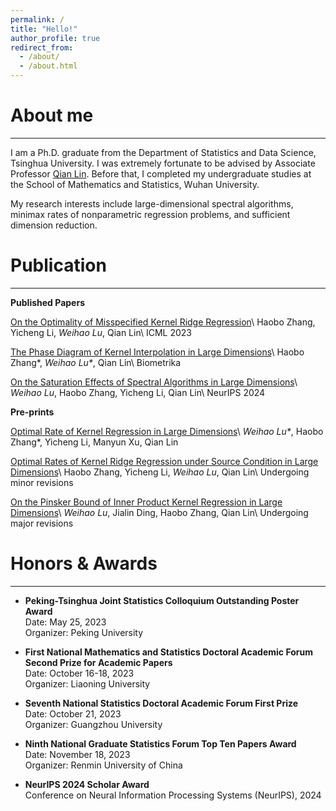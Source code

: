 ```yaml
---
permalink: /
title: "Hello!"
author_profile: true
redirect_from: 
  - /about/
  - /about.html
---
```


# About me
------
I am a Ph.D. graduate from the Department of Statistics and Data Science, Tsinghua University. I was extremely fortunate to be advised by Associate Professor [Qian Lin](https://sites.google.com/site/qianlincd/). Before that, I completed my undergraduate studies at the School of Mathematics and Statistics, Wuhan University.

My research interests include large-dimensional spectral algorithms, minimax rates of nonparametric regression problems, and sufficient dimension reduction.



# Publication
------

**Published Papers**

[On the Optimality of Misspecified Kernel Ridge Regression](https://proceedings.mlr.press/v202/zhang23x.html)\\
Haobo Zhang, Yicheng Li, *Weihao Lu*, Qian Lin\\
ICML 2023

[The Phase Diagram of Kernel Interpolation in Large Dimensions](https://doi.org/10.1093/biomet/asae057)\\
Haobo Zhang\*, *Weihao Lu\**, Qian Lin\\
Biometrika

[On the Saturation Effects of Spectral Algorithms in Large Dimensions](https://openreview.net/forum?id=kJzecLYsRi)\\
*Weihao Lu*, Haobo Zhang, Yicheng Li, Qian Lin\\
NeurIPS 2024

**Pre-prints**

[Optimal Rate of Kernel Regression in Large Dimensions](https://arxiv.org/abs/2309.04268)\\
*Weihao Lu\**, Haobo Zhang\*, Yicheng Li, Manyun Xu, Qian Lin

[Optimal Rates of Kernel Ridge Regression under Source Condition in Large Dimensions](https://arxiv.org/abs/2401.01270)\\
Haobo Zhang, Yicheng Li, *Weihao Lu*, Qian Lin\\
Undergoing minor revisions

[On the Pinsker Bound of Inner Product Kernel Regression in Large Dimensions](https://arxiv.org/abs/2409.00915)\\
*Weihao Lu*, Jialin Ding, Haobo Zhang, Qian Lin\\
Undergoing major revisions


# Honors & Awards
------

- **Peking-Tsinghua Joint Statistics Colloquium Outstanding Poster Award**  
  Date: May 25, 2023  
  Organizer: Peking University

- **First National Mathematics and Statistics Doctoral Academic Forum Second Prize for Academic Papers**  
  Date: October 16-18, 2023  
  Organizer: Liaoning University

- **Seventh National Statistics Doctoral Academic Forum First Prize**  
  Date: October 21, 2023  
  Organizer: Guangzhou University

- **Ninth National Graduate Statistics Forum Top Ten Papers Award**  
  Date: November 18, 2023  
  Organizer: Renmin University of China

- **NeurIPS 2024 Scholar Award**  
  Conference on Neural Information Processing Systems (NeurIPS), 2024
